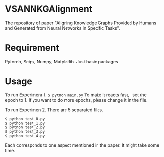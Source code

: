 # VSANNKGAlignment
The repository of paper "Aligning Knowledge Graphs Provided by Humans and Generated from Neural Networks in Specific Tasks".

# Requirement
Pytorch, Scipy, Numpy, Matplotlib. Just basic packages.

# Usage
To run Experiment 1.
```$ python main.py```
To make it reacts fast, I set the epoch to 1. If you want to do more epochs, please change it in the file.

To run Experimen 2. There are 5 separated files.
```
$ python test_0.py
$ python test_1.py
$ python test_2.py
$ python test_3.py
$ python test_4.py
```
Each corresponds to one aspect mentioned in the paper. It might take some time.
